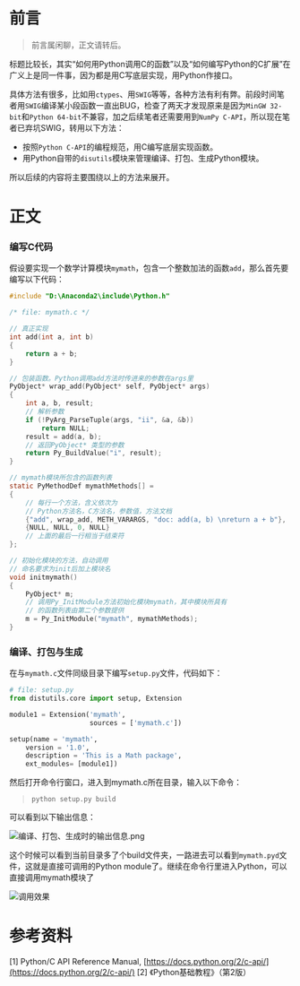 # 前言

> 前言属闲聊，正文请转后。

标题比较长，其实“如何用Python调用C的函数”以及“如何编写Python的C扩展”在广义上是同一件事，因为都是用C写底层实现，用Python作接口。

具体方法有很多，比如用`ctypes`、用`SWIG`等等，各种方法有利有弊。前段时间笔者用`SWIG`编译某小段函数一直出BUG，检查了两天才发现原来是因为`MinGW 32-bit`和`Python 64-bit`不兼容，加之后续笔者还需要用到`NumPy C-API`，所以现在笔者已弃坑SWIG，转用以下方法：

- 按照`Python C-API`的编程规范，用C编写底层实现函数。
- 用Python自带的`disutils`模块来管理编译、打包、生成Python模块。

所以后续的内容将主要围绕以上的方法来展开。

# 正文

### 编写C代码

假设要实现一个数学计算模块`mymath`，包含一个整数加法的函数`add`，那么首先要编写以下代码：

```c
#include "D:\Anaconda2\include\Python.h"

/* file: mymath.c */

// 真正实现
int add(int a, int b)
{
    return a + b;
}

// 包装函数。Python调用add方法时传进来的参数在args里
PyObject* wrap_add(PyObject* self, PyObject* args)
{
    int a, b, result;
    // 解析参数
    if (!PyArg_ParseTuple(args, "ii", &a, &b))
        return NULL;
    result = add(a, b);
    // 返回PyObject* 类型的参数
    return Py_BuildValue("i", result);
}

// mymath模块所包含的函数列表
static PyMethodDef mymathMethods[] =
{
    // 每行一个方法，含义依次为
    // Python方法名，C方法名，参数值，方法文档
    {"add", wrap_add, METH_VARARGS, "doc: add(a, b) \nreturn a + b"},
    {NULL, NULL, 0, NULL}
    // 上面的最后一行相当于结束符
};

// 初始化模块的方法，自动调用
// 命名要求为init后加上模块名
void initmymath()
{
    PyObject* m;
    // 调用Py_InitModule方法初始化模块mymath，其中模块所具有
    // 的函数列表由第二个参数提供
    m = Py_InitModule("mymath", mymathMethods);
}

```

### 编译、打包与生成

在与`mymath.c`文件同级目录下编写`setup.py`文件，代码如下：
```python
# file: setup.py
from distutils.core import setup, Extension

module1 = Extension('mymath',
                    sources = ['mymath.c'])

setup(name = 'mymath',
    version = '1.0',
    description = 'This is a Math package',
    ext_modules= [module1])


```


然后打开命令行窗口，进入到mymath.c所在目录，输入以下命令：
> `python setup.py build`

可以看到以下输出信息：

![编译、打包、生成时的输出信息.png](http://upload-images.jianshu.io/upload_images/1624726-015463c9f18063b2.png?imageMogr2/auto-orient/strip%7CimageView2/2/w/1240)


这个时候可以看到当前目录多了个build文件夹，一路进去可以看到`mymath.pyd`文件，这就是直接可调用的Python module了。继续在命令行里进入Python，可以直接调用mymath模块了


![调用效果](http://upload-images.jianshu.io/upload_images/1624726-741539c9368725ab.png?imageMogr2/auto-orient/strip%7CimageView2/2/w/1240)



# 参考资料

[1] Python/C API Reference Manual, [https://docs.python.org/2/c-api/](https://docs.python.org/2/c-api/)
[2] 《Python基础教程》（第2版）
